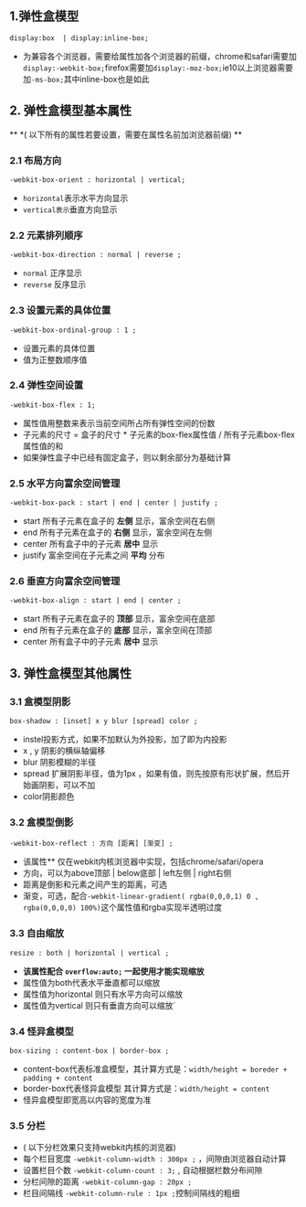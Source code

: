 ## 1.弹性盒模型

`display:box  | display:inline-box;`

*   为兼容各个浏览器，需要给属性加各个浏览器的前缀，chrome和safari需要加`display:-webkit-box;`firefox需要加`display:-moz-box;`ie10以上浏览器需要加`-ms-box;`其中inline-box也是如此

## 2. 弹性盒模型基本属性

** *( 以下所有的属性若要设置，需要在属性名前加浏览器前缀) **

### 2.1 布局方向

`-webkit-box-orient : horizontal | vertical;`

*   `horizontal`表示水平方向显示
*   `vertical表示`垂直方向显示

### 2.2 元素排列顺序

`-webkit-box-direction : normal | reverse ;`

*   `normal` 正序显示
*   `reverse` 反序显示

### 2.3 设置元素的具体位置

`-webkit-box-ordinal-group : 1 ;`

*   设置元素的具体位置
*   值为正整数顺序值

### 2.4  弹性空间设置

`-webkit-box-flex : 1;`

*   属性值用整数来表示当前空间所占所有弹性空间的份数
*   子元素的尺寸 = 盒子的尺寸 * 子元素的box-flex属性值 / 所有子元素box-flex属性值的和
*   如果弹性盒子中已经有固定盒子，则以剩余部分为基础计算

### 2.5 水平方向富余空间管理

`-webkit-box-pack : start | end | center | justify ;`

*   start 所有子元素在盒子的 **左侧** 显示，富余空间在右侧
*   end 所有子元素在盒子的 **右侧** 显示，富余空间在左侧
*   center 所有盒子中的子元素 **居中** 显示
*   justify 富余空间在子元素之间 **平均** 分布

### 2.6 垂直方向富余空间管理

`-webkit-box-align : start | end | center ;`

*   start 所有子元素在盒子的 **顶部** 显示，富余空间在底部
*   end 所有子元素在盒子的 **底部** 显示，富余空间在顶部
*   center 所有盒子中的子元素 **居中** 显示

## 3. 弹性盒模型其他属性

### 3.1 盒模型阴影

`box-shadow : [inset] x y blur [spread] color ;`

*   instel投影方式，如果不加默认为外投影，加了即为内投影
*   x , y 阴影的横纵轴偏移
*   blur 阴影模糊的半径
*   spread 扩展阴影半径，值为1px ，如果有值，则先按原有形状扩展，然后开始画阴影，可以不加
*   color阴影颜色

### 3.2 盒模型倒影

`-webkit-box-reflect : 方向 [距离] [渐变] ;`

*   该属性** 仅在webkit内核浏览器中实现，包括chrome/safari/opera
*   方向，可以为above顶部 | below底部 | left左侧 | right右侧
*   距离是倒影和元素之间产生的距离，可选
*   渐变，可选，配合`-webkit-linear-gradient( rgba(0,0,0,1) 0 , rgba(0,0,0,0) 100%)`这个属性值和rgba实现半透明过度

### 3.3 自由缩放

`resize : both | horizontal | vertical ;`

*   **该属性配合 `overflow:auto;` 一起使用才能实现缩放**
*   属性值为both代表水平垂直都可以缩放
*   属性值为horizontal 则只有水平方向可以缩放
*   属性值为vertical 则只有垂直方向可以缩放`

### 3.4 怪异盒模型

`box-sizing : content-box | border-box ;`

*   content-box代表标准盒模型，其计算方式是：`width/height = boreder + padding + content`
*   border-box代表怪异盒模型 其计算方式是：`width/height = content`
*   怪异盒模型即宽高以内容的宽度为准

### 3.5 分栏

*   ( 以下分栏效果只支持webkit内核的浏览器)
*   每个栏目宽度 `-webkit-column-width : 300px ;` ，间隙由浏览器自动计算
*   设置栏目个数 `-webkit-column-count : 3;` , 自动根据栏数分布间隙
*   分栏间隙的距离 `-webkit-column-gap : 20px ;`
*   栏目间隔线 `-webkit-column-rule : 1px ;`控制间隔线的粗细
